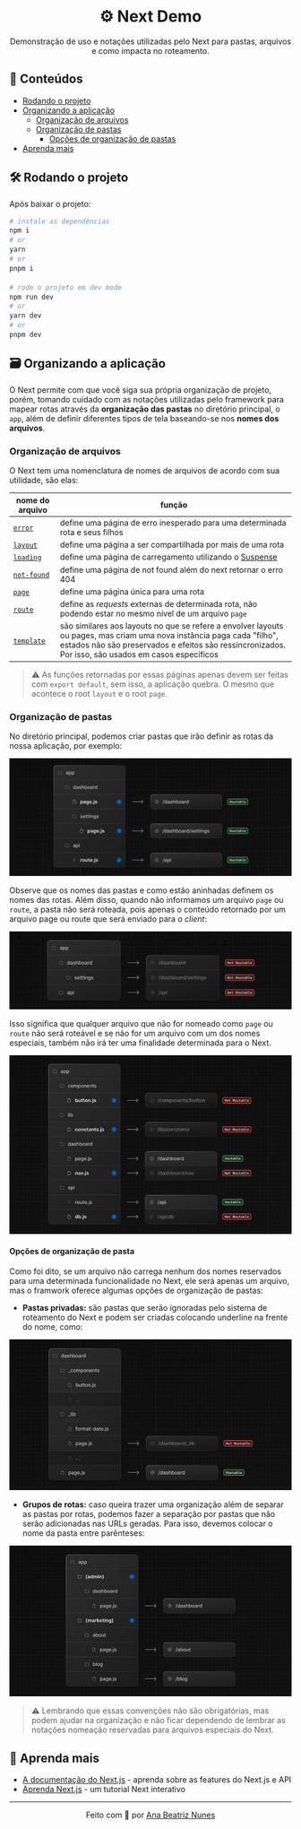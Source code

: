 <div align="center">
  <h1>⚙️ Next Demo</h1>
  <p>
    Demonstração de uso e notações utilizadas pelo Next para pastas,
    arquivos e como impacta no roteamento.
  </p>
</div>

## 📑 Conteúdos

- [Rodando o projeto](#hammer_and_wrench-rodando-o-projeto)
- [Organizando a aplicação](#card_file_box-organizando-a-aplicação)
  - [Organização de arquivos](#organização-de-arquivos)
  - [Organização de pastas](#organização-de-pastas)
    - [Opções de organização de pastas](#opções-de-organização-de-pasta)
- [Aprenda mais](#seedling-aprenda-mais)

## :hammer_and_wrench: Rodando o projeto

Após baixar o projeto:

```bash
# instale as dependências
npm i
# or
yarn
# or
pnpm i

# rode o projeto em dev mode
npm run dev
# or
yarn dev
# or
pnpm dev
```

## :card_file_box: Organizando a aplicação

O Next permite com que você siga sua própria organização de projeto,
porém, tomando cuidado com as notações utilizadas pelo framework para
mapear rotas através da **organização das pastas** no diretório 
principal, o `app`, além de definir diferentes tipos de tela 
baseando-se nos **nomes dos arquivos**.

### Organização de arquivos

O Next tem uma nomenclatura de nomes de arquivos de acordo com sua
utilidade, são elas:

| nome do arquivo | função |
| --------------- | ------ |
| [`error`](https://nextjs.org/docs/app/api-reference/file-conventions/error) | define uma página de erro inesperado para uma determinada rota e seus filhos |
| [`layout`](https://nextjs.org/docs/app/api-reference/file-conventions/layout) | define uma página a ser compartilhada por mais de uma rota |
| [`loading`](https://nextjs.org/docs/app/api-reference/file-conventions/loading) | define uma página de carregamento utilizando o [Suspense](https://nextjs.org/docs/app/building-your-application/routing/loading-ui-and-streaming) |
| [`not-found`](https://nextjs.org/docs/app/api-reference/file-conventions/not-found) | define uma página de not found além do next retornar o erro 404 |
| [`page`](https://nextjs.org/docs/app/api-reference/file-conventions/page) | define uma página única para uma rota |
| [`route`](https://nextjs.org/docs/app/building-your-application/routing/route-handlers) | define as *requests* externas de determinada rota, não podendo estar no mesmo nível de um arquivo `page` |
| [`template`](https://nextjs.org/docs/app/building-your-application/routing/pages-and-layouts#templates) | são similares aos layouts no que se refere a envolver layouts ou pages, mas criam uma nova instância paga cada "filho", estados não são preservados e efeitos são ressincronizados. Por isso, são usados em casos específicos |

> ⚠️ As funções retornadas por essas páginas apenas devem ser feitas
> com `export default`, sem isso, a aplicação quebra. O mesmo que
> acontece o root `layout` e o root `page`.

### Organização de pastas

No diretório principal, podemos criar pastas que irão definir as rotas
da nossa aplicação, por exemplo:

<img src="./assets/routable-folders.png" alt="rotas roteáveis">

Observe que os nomes das pastas e como estão aninhadas definem os nomes 
das rotas. Além disso, quando não informamos um arquivo `page` ou 
`route`, a pasta não será roteada, pois apenas o conteúdo retornado por
um arquivo page ou route que será enviado para o *client*:

<img src="./assets/not-routable-folders.png" alt="rotas não roteáveis">

Isso significa que qualquer arquivo que não for nomeado como `page` ou 
`route` não será roteável e se não for um arquivo com um dos nomes
especiais, também não irá ter uma finalidade determinada para o Next. 

<div align="center">
  <img src="./assets/folders.png" alt="pastas">
</div>

#### Opções de organização de pasta

Como foi dito, se um arquivo não carrega nenhum dos nomes reservados
para uma determinada funcionalidade no Next, ele será apenas um arquivo,
mas o framwork oferece algumas opções de organização de pastas:

- **Pastas privadas:** são pastas que serão ignoradas pelo sistema de
roteamento do Next e podem ser criadas colocando underline na frente
do nome, como:

<img src="./assets/private-folders.png" alt="pastas privadas">

- **Grupos de rotas:** caso queira trazer uma organização além de
separar as pastas por rotas, podemos fazer a separação por pastas que
não serão adicionadas nas URLs geradas. Para isso, devemos colocar o 
nome da pasta entre parênteses:

<img src="./assets/route-groups.png" alt="grupo de rotas">

> ⚠️ Lembrando que essas convenções não são obrigatórias, mas podem
> ajudar na organização e não ficar dependendo de lembrar as notações
> nomeação reservadas para arquivos especiais do Next.


## :seedling: Aprenda mais

- [A documentação do Next.js](https://nextjs.org/docs) - aprenda sobre 
as features do Next.js e API
- [Aprenda Next.js](https://nextjs.org/learn) - um tutorial Next 
interativo

<hr>

<p align="center">
  Feito com 🤍 por
  <a href="https://www.linkedin.com/in/ana-beatriz-nunes/">
    Ana Beatriz Nunes
  </a>
</p>